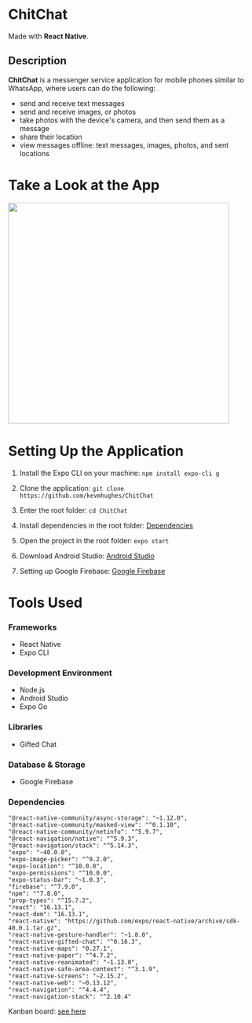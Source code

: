 # ChitChat
Made with **React Native**.
## Description
**ChitChat** is a messenger service application for mobile phones similar to WhatsApp, where users can do the following:

* send and receive text messages
* send and receive images, or photos
* take photos with the device's camera, and then send them as a message
* share their location
* view messages offline: text messages, images, photos, and sent locations

# Take a Look at the App
<kbd>
<img src="readme-images/ChitChat-on-iOS.gif" height="450"/>
</kbd>
 
# Setting Up the Application

1. Install the Expo CLI on your machine:
`npm install expo-cli g`

2. Clone the application: 
`git clone https://github.com/kevmhughes/ChitChat`

2. Enter the root folder: 
`cd ChitChat`

4. Install dependencies in the root folder: [Dependencies](https://github.com/kevmhughes/ChitChat/blob/main/README.md#dependencies)


5. Open the project in the root folder:
 `expo start`
 
6. Download Android Studio: [Android Studio](https://developer.android.com/studio)

7. Setting up Google Firebase: [Google Firebase](https://firebase.google.com/docs/storage/web/start)

# Tools Used

### Frameworks
* React Native
* Expo CLI

### Development Environment
* Node.js
* Android Studio
* Expo Go

### Libraries
* Gifted Chat

### Database & Storage
* Google Firebase    

### Dependencies

    "@react-native-community/async-storage": "~1.12.0",
    "@react-native-community/masked-view": "^0.1.10",
    "@react-native-community/netinfo": "^5.9.7",
    "@react-navigation/native": "^5.9.3",
    "@react-navigation/stack": "^5.14.3",
    "expo": "~40.0.0",
    "expo-image-picker": "^9.2.0",
    "expo-location": "^10.0.0",
    "expo-permissions": "^10.0.0",
    "expo-status-bar": "~1.0.3",
    "firebase": "^7.9.0",
    "npm": "^7.8.0",
    "prop-types": "^15.7.2",
    "react": "16.13.1",
    "react-dom": "16.13.1",
    "react-native": "https://github.com/expo/react-native/archive/sdk-40.0.1.tar.gz",
    "react-native-gesture-handler": "~1.8.0",
    "react-native-gifted-chat": "^0.16.3",
    "react-native-maps": "0.27.1",
    "react-native-paper": "^4.7.2",
    "react-native-reanimated": "~1.13.0",
    "react-native-safe-area-context": "^3.1.9",
    "react-native-screens": "~2.15.2",
    "react-native-web": "~0.13.12",
    "react-navigation": "^4.4.4",
    "react-navigation-stack": "^2.10.4"


Kanban board: [see here](https://trello.com/b/55YjPSOt/careerfoundry-51)
